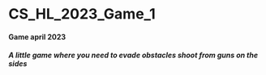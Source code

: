 # CS_HL_2023_Game_1
#### Game april 2023
##### A little game where you need to evade obstacles shoot from guns on the sides
